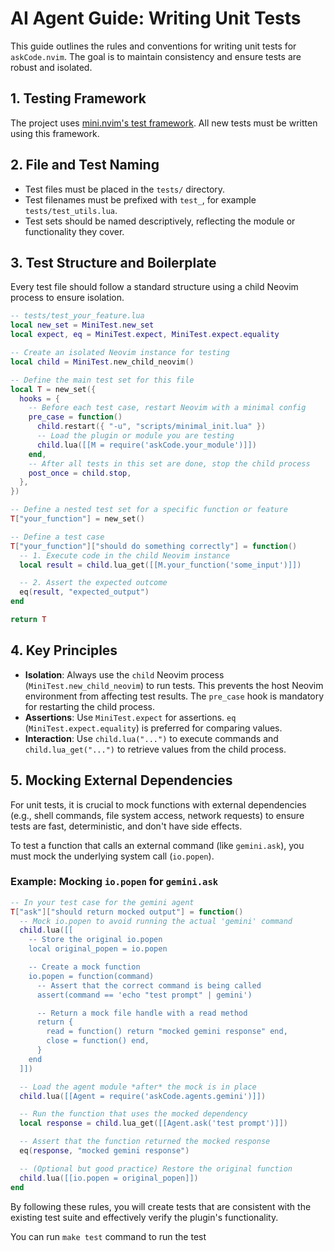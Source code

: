 # AI Agent Guide: Writing Unit Tests

This guide outlines the rules and conventions for writing unit tests for `askCode.nvim`. The goal is to maintain consistency and ensure tests are robust and isolated.

## 1. Testing Framework

The project uses [mini.nvim's test framework](https://github.com/nvim-mini/mini.nvim/blob/main/TESTING.md). All new tests must be written using this framework.

## 2. File and Test Naming

- Test files must be placed in the `tests/` directory.
- Test filenames must be prefixed with `test_`, for example `tests/test_utils.lua`.
- Test sets should be named descriptively, reflecting the module or functionality they cover.

## 3. Test Structure and Boilerplate

Every test file should follow a standard structure using a child Neovim process to ensure isolation.

```lua
-- tests/test_your_feature.lua
local new_set = MiniTest.new_set
local expect, eq = MiniTest.expect, MiniTest.expect.equality

-- Create an isolated Neovim instance for testing
local child = MiniTest.new_child_neovim()

-- Define the main test set for this file
local T = new_set({
  hooks = {
    -- Before each test case, restart Neovim with a minimal config
    pre_case = function()
      child.restart({ "-u", "scripts/minimal_init.lua" })
      -- Load the plugin or module you are testing
      child.lua([[M = require('askCode.your_module')]])
    end,
    -- After all tests in this set are done, stop the child process
    post_once = child.stop,
  },
})

-- Define a nested test set for a specific function or feature
T["your_function"] = new_set()

-- Define a test case
T["your_function"]["should do something correctly"] = function()
  -- 1. Execute code in the child Neovim instance
  local result = child.lua_get([[M.your_function('some_input')]])

  -- 2. Assert the expected outcome
  eq(result, "expected_output")
end

return T
```

## 4. Key Principles

- **Isolation**: Always use the `child` Neovim process (`MiniTest.new_child_neovim`) to run tests. This prevents the host Neovim environment from affecting test results. The `pre_case` hook is mandatory for restarting the child process.
- **Assertions**: Use `MiniTest.expect` for assertions. `eq` (`MiniTest.expect.equality`) is preferred for comparing values.
- **Interaction**: Use `child.lua("...")` to execute commands and `child.lua_get("...")` to retrieve values from the child process.

## 5. Mocking External Dependencies

For unit tests, it is crucial to mock functions with external dependencies (e.g., shell commands, file system access, network requests) to ensure tests are fast, deterministic, and don't have side effects.

To test a function that calls an external command (like `gemini.ask`), you must mock the underlying system call (`io.popen`).

### Example: Mocking `io.popen` for `gemini.ask`

```lua
-- In your test case for the gemini agent
T["ask"]["should return mocked output"] = function()
  -- Mock io.popen to avoid running the actual 'gemini' command
  child.lua([[
    -- Store the original io.popen
    local original_popen = io.popen

    -- Create a mock function
    io.popen = function(command)
      -- Assert that the correct command is being called
      assert(command == 'echo "test prompt" | gemini')

      -- Return a mock file handle with a read method
      return {
        read = function() return "mocked gemini response" end,
        close = function() end,
      }
    end
  ]])

  -- Load the agent module *after* the mock is in place
  child.lua([[Agent = require('askCode.agents.gemini')]])

  -- Run the function that uses the mocked dependency
  local response = child.lua_get([[Agent.ask('test prompt')]])

  -- Assert that the function returned the mocked response
  eq(response, "mocked gemini response")

  -- (Optional but good practice) Restore the original function
  child.lua([[io.popen = original_popen]])
end
```

By following these rules, you will create tests that are consistent with the existing test suite and effectively verify the plugin's functionality.

You can run `make test` command to run the test
